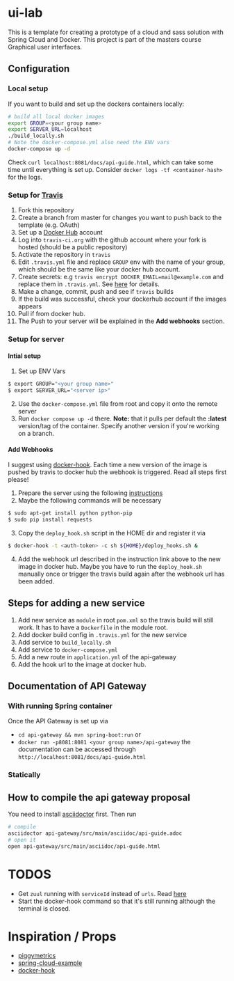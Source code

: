 # ui-lab
This is a template for creating a prototype of a cloud and sass solution with Spring Cloud and Docker. 
This project is part of the masters course Graphical user interfaces.

## Configuration
### Local setup
If you want to build and set up the dockers containers locally:
```bash
# build all local docker images
export GROUP=<your group name>
export SERVER_URL=localhost
./build_locally.sh
# Note the docker-compose.yml also need the ENV vars
docker-compose up -d
```
Check `curl localhost:8081/docs/api-guide.html`, which can take some time
until everything is set up. Consider `docker logs -tf <container-hash>` for the logs.

### Setup for [Travis](https://travis-ci.org)
1. Fork this repository
2. Create a branch from master for changes you want to push back to the template (e.g. OAuth)
3. Set up a [Docker Hub](https://hub.docker.com/) account
4. Log into  `travis-ci.org` with the github account where your fork is hosted (should be a public repository)
5. Activate the repository in `travis`
6. Edit `.travis.yml` file and replace `GROUP` env with the name of your group, which should be the same like
your docker hub account.
7. Create secrets: e.g `travis encrypt DOCKER_EMAIL=mail@example.com` and replace them in `.travis.yml`. 
 See [here](https://docs.travis-ci.com/user/environment-variables/#Encrypting-environment-variables) for details.
8. Make a change, commit, push and see if `travis` builds
9. If the build was successful, check your dockerhub account if the images appears
10. Pull if from docker hub.
11. The Push to your server will be explained in the **Add webhooks** section.

### Setup for server
#### Intial setup
1. Set up ENV Vars
```bash
$ export GROUP="<your group name>"
$ export SERVER_URL="<server ip>"
```
2. Use the `docker-compose.yml` file from root and copy it onto the remote server
3. Run `docker compose up -d` there. **Note:** that it pulls per default the **:latest** version/tag
of the container. Specify another version if you're working on a branch. 

#### Add Webhooks
I suggest using [docker-hook](https://github.com/schickling/docker-hook). Each time
a new version of the image is pushed by travis to docker hub the webhook is
triggered. Read all steps first please!

1. Prepare the server using the following [instructions](https://github.com/schickling/docker-hook#1-prepare-your-server)
2. Maybe the following commands will be necessary
```bash
$ sudo apt-get install python python-pip
$ sudo pip install requests
```
3. Copy the `deploy_hook.sh` script in the HOME dir and register it via 
```bash
$ docker-hook -t <auth-token> -c sh ${HOME}/deploy_hooks.sh &
```
4. Add the webhook url described in the instruction link above to the new image in docker hub. Maybe you
have to run the `deploy_hook.sh` manually once or trigger the travis build again after the
webhook url has been added.

## Steps for adding a new service
1. Add new service as `module` in root `pom.xml` so the travis build will still work. 
It has to have a `Dockerfile` in the module root.
2. Add docker build config in `.travis.yml` for the new service
3. Add service to `build_locally.sh`
4. Add service to `docker-compose.yml`
5. Add a new route in `application.yml` of the api-gateway
6. Add the hook url to the image at docker hub. 


## Documentation of API Gateway
### With running Spring container
Once the API Gateway is set up via 
- `cd api-gateway && mvn spring-boot:run` or 
- `docker run -p8081:8081 <your group name>/api-gateway` 
the documentation can be accessed through `http://localhost:8081/docs/api-guide.html`

### Statically
## How to compile the api gateway proposal
 You need to install [asciidoctor](http://asciidoctor.org) first. Then run
 ```bash
 # compile
 asciidoctor api-gateway/src/main/asciidoc/api-guide.adoc
 # open it
 open api-gateway/src/main/asciidoc/api-guide.html
 ```

# TODOS
- Get `zuul` running with `serviceId` instead of `urls`. Read [here](https://github.com/sqshq/PiggyMetrics#api-gateway)
- Start the docker-hook command so that it's still running although the terminal is closed.

# Inspiration / Props
- [piggymetrics](https://github.com/sqshq/PiggyMetrics)
- [spring-cloud-example](https://github.com/kbastani/spring-cloud-microservice-example)
- [docker-hook](https://github.com/schickling/docker-hook)